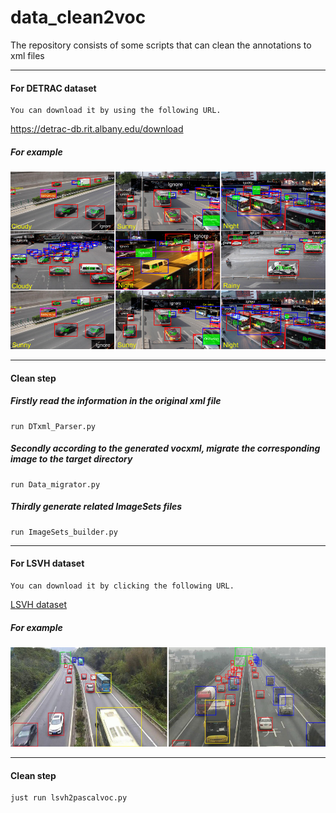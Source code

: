 # data_clean2voc
The repository consists of some scripts that can clean the annotations to xml files

---
#### For DETRAC dataset
```
You can download it by using the following URL.
```
https://detrac-db.rit.albany.edu/download
##### For example
![](imgs/DETRAC_data.png "training_data")

---
#### Clean step
##### Firstly read the information in the original xml file
```
run DTxml_Parser.py
```
##### Secondly according to the generated vocxml, migrate the corresponding image to the target directory
```
run Data_migrator.py
```
##### Thirdly generate related ImageSets files
```
run ImageSets_builder.py
```
---
#### For LSVH dataset
```
You can download it by clicking the following URL.
```
[LSVH dataset](https://drive.google.com/open?id=1yHeuZia3pbcbn8OLkotJGJGhczI7gM3e)

##### For example
![](imgs/LSVH_data.png "training_data")

---
#### Clean step
```
just run lsvh2pascalvoc.py
```
